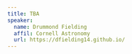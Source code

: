 ```yaml
---
title: TBA
speaker:
  name: Drummond Fielding
  affil: Cornell Astronomy
  url: https://dfielding14.github.io/
---
```

